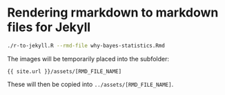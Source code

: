 # Rendering rmarkdown to markdown files for Jekyll

```bash
./r-to-jekyll.R --rmd-file why-bayes-statistics.Rmd
```

The images will be temporarily placed into the subfolder:

```
{{ site.url }}/assets/[RMD_FILE_NAME]
```

These will then be copied into `../assets/[RMD_FILE_NAME]`.


